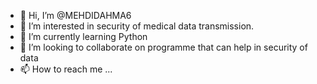 - 👋 Hi, I’m @MEHDIDAHMA6
- 👀 I’m interested in security of medical data transmission.
- 🌱 I’m currently learning Python
- 💞️ I’m looking to collaborate on programme that can help in security of data
- 📫 How to reach me ...

<!---
MEHDIDAHMA6/MEHDIDAHMA6 is a ✨ special ✨ repository because its `README.md` (this file) appears on your GitHub profile.
You can click the Preview link to take a look at your changes.
--->
